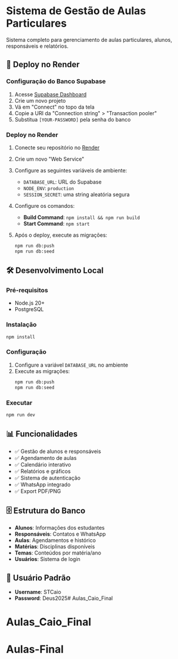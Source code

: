 # Sistema de Gestão de Aulas Particulares

Sistema completo para gerenciamento de aulas particulares, alunos, responsáveis e relatórios.

## 🚀 Deploy no Render

### Configuração do Banco Supabase

1. Acesse [Supabase Dashboard](https://supabase.com/dashboard/projects)
2. Crie um novo projeto
3. Vá em "Connect" no topo da tela
4. Copie a URI da "Connection string" > "Transaction pooler"
5. Substitua `[YOUR-PASSWORD]` pela senha do banco

### Deploy no Render

1. Conecte seu repositório no [Render](https://render.com)
2. Crie um novo "Web Service"
3. Configure as seguintes variáveis de ambiente:
   - `DATABASE_URL`: URL do Supabase
   - `NODE_ENV`: `production`
   - `SESSION_SECRET`: uma string aleatória segura

4. Configure os comandos:
   - **Build Command**: `npm install && npm run build`
   - **Start Command**: `npm start`

5. Após o deploy, execute as migrações:
   ```bash
   npm run db:push
   npm run db:seed
   ```

## 🛠️ Desenvolvimento Local

### Pré-requisitos
- Node.js 20+
- PostgreSQL

### Instalação
```bash
npm install
```

### Configuração
1. Configure a variável `DATABASE_URL` no ambiente
2. Execute as migrações:
   ```bash
   npm run db:push
   npm run db:seed
   ```

### Executar
```bash
npm run dev
```

## 📊 Funcionalidades

- ✅ Gestão de alunos e responsáveis
- ✅ Agendamento de aulas
- ✅ Calendário interativo
- ✅ Relatórios e gráficos
- ✅ Sistema de autenticação
- ✅ WhatsApp integrado
- ✅ Export PDF/PNG

## 🗄️ Estrutura do Banco

- **Alunos**: Informações dos estudantes
- **Responsáveis**: Contatos e WhatsApp
- **Aulas**: Agendamentos e histórico
- **Matérias**: Disciplinas disponíveis
- **Temas**: Conteúdos por matéria/ano
- **Usuários**: Sistema de login

## 👥 Usuário Padrão

- **Username**: STCaio
- **Password**: Deus2025# Aulas_Caio_Final
# Aulas_Caio_Final
# Aulas-Final
